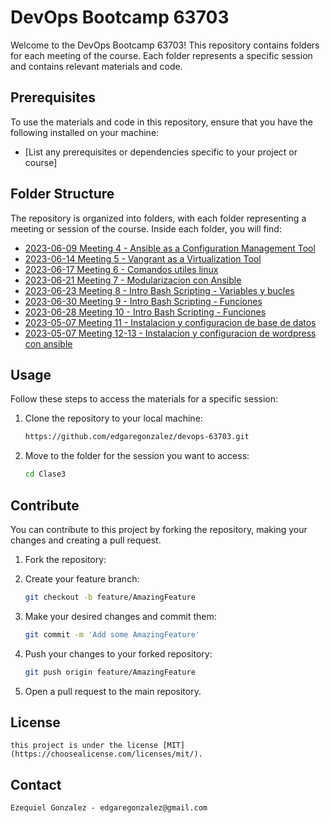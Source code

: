 # DevOps Bootcamp 63703

Welcome to the DevOps Bootcamp 63703! This repository contains folders for each meeting of the course. Each folder represents a specific session and contains relevant materials and code.

## Prerequisites

To use the materials and code in this repository, ensure that you have the following installed on your machine:

- [List any prerequisites or dependencies specific to your project or course]

## Folder Structure

The repository is organized into folders, with each folder representing a meeting or session of the course. Inside each folder, you will find:

- [2023-06-09 Meeting 4 - Ansible as a Configuration Management Tool](https://github.com/edgaregonzalez/devops-63703/tree/master/Clase3)
- [2023-06-14 Meeting 5 - Vangrant as a Virtualization Tool](https://github.com/edgaregonzalez/devops-63703/tree/master/Clase5)
- [2023-06-17 Meeting 6 - Comandos utiles linux](https://github.com/edgaregonzalez/devops-63703/tree/master/Clase6)
- [2023-06-21 Meeting 7 - Modularizacion con Ansible](https://github.com/edgaregonzalez/devops-63703/tree/master/Clase7)
- [2023-06-23 Meeting 8 - Intro Bash Scripting - Variables y bucles](https://github.com/edgaregonzalez/devops-63703/tree/master/Clase8)
- [2023-06-30 Meeting 9 - Intro Bash Scripting - Funciones](https://github.com/edgaregonzalez/devops-63703/tree/master/Clase9)
- [2023-06-28 Meeting 10 - Intro Bash Scripting - Funciones](https://github.com/edgaregonzalez/devops-63703/tree/master/Clase10)
- [2023-05-07 Meeting 11 - Instalacion y configuracion de base de datos](https://github.com/edgaregonzalez/devops-63703/tree/master/Clase11)
- [2023-05-07 Meeting 12-13 - Instalacion y configuracion de wordpress con ansible](https://github.com/edgaregonzalez/devops-63703/tree/master/Clase12-13)

## Usage

Follow these steps to access the materials for a specific session:

1. Clone the repository to your local machine:
   
   ```bash
   https://github.com/edgaregonzalez/devops-63703.git
   ```
2. Move to the folder for the session you want to access:

   ```bash
   cd Clase3
   ```
## Contribute

You can contribute to this project by forking the repository, making your changes and creating a pull request.
1. Fork the repository:

2. Create your feature branch:
    
    ```bash
    git checkout -b feature/AmazingFeature
    ```
3. Make your desired changes and commit them:
    
    ```bash
    git commit -m 'Add some AmazingFeature'
    ```
4. Push your changes to your forked repository:
    
    ```bash
    git push origin feature/AmazingFeature
    ```
5. Open a pull request to the main repository.

## License

    this project is under the license [MIT](https://choosealicense.com/licenses/mit/).

## Contact
    Ezequiel Gonzalez - edgaregonzalez@gmail.com
